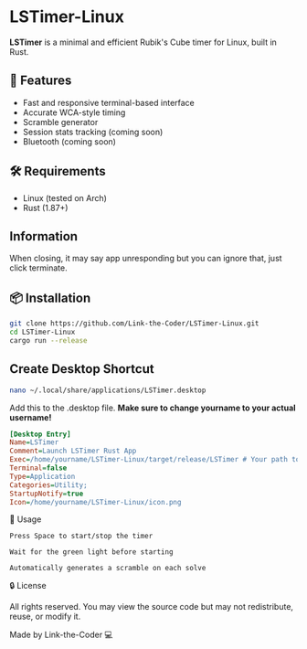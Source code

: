 # LSTimer-Linux

**LSTimer** is a minimal and efficient Rubik's Cube timer for Linux, built in Rust.

## 🚀 Features
- Fast and responsive terminal-based interface
- Accurate WCA-style timing
- Scramble generator
- Session stats tracking (coming soon)
- Bluetooth (coming soon)

## 🛠 Requirements
- Linux (tested on Arch)
- Rust (1.87+)

## Information
When closing, it may say app unresponding but you can ignore that, just click terminate.

## 📦 Installation

```bash
git clone https://github.com/Link-the-Coder/LSTimer-Linux.git
cd LSTimer-Linux
cargo run --release
```

## Create Desktop Shortcut

```bash
nano ~/.local/share/applications/LSTimer.desktop
```
Add this to the .desktop file.
**Make sure to change yourname to your actual username!**
```INI
[Desktop Entry]
Name=LSTimer
Comment=Launch LSTimer Rust App
Exec=/home/yourname/LSTimer-Linux/target/release/LSTimer # Your path to the file
Terminal=false
Type=Application
Categories=Utility;
StartupNotify=true
Icon=/home/yourname/LSTimer-Linux/icon.png
```

🧠 Usage

    Press Space to start/stop the timer

    Wait for the green light before starting

    Automatically generates a scramble on each solve

🔒 License

All rights reserved.
You may view the source code but may not redistribute, reuse, or modify it.

Made by Link-the-Coder 💻

